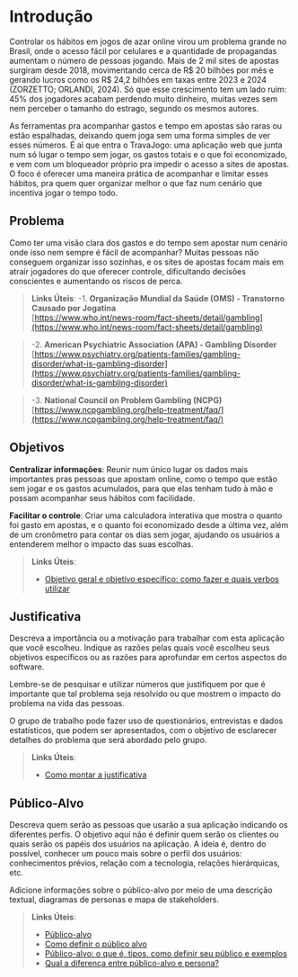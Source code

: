 # Introdução

Controlar os hábitos em jogos de azar online virou um problema grande no Brasil, onde o acesso fácil por celulares e a quantidade de propagandas aumentam o número de pessoas jogando. Mais de 2 mil sites de apostas surgiram desde 2018, movimentando cerca de R$ 20 bilhões por mês e gerando lucros como os R$ 24,2 bilhões em taxas entre 2023 e 2024 (ZORZETTO; ORLANDI, 2024). Só que esse crescimento tem um lado ruim: 45% dos jogadores acabam perdendo muito dinheiro, muitas vezes sem nem perceber o tamanho do estrago, segundo os mesmos autores.

As ferramentas pra acompanhar gastos e tempo em apostas são raras ou estão espalhadas, deixando quem joga sem uma forma simples de ver esses números. É aí que entra o TravaJogo: uma aplicação web que junta num só lugar o tempo sem jogar, os gastos totais e o que foi economizado, e vem com um bloqueador próprio pra impedir o acesso a sites de apostas. O foco é oferecer uma maneira prática de acompanhar e limitar esses hábitos, pra quem quer organizar melhor o que faz num cenário que incentiva jogar o tempo todo.


## Problema

Como ter uma visão clara dos gastos e do tempo sem apostar num cenário onde isso nem sempre é fácil de acompanhar? Muitas pessoas não conseguem organizar isso sozinhas, e os sites de apostas focam mais em atrair jogadores 
do que oferecer controle, dificultando decisões conscientes e aumentando os riscos de perca.

> **Links Úteis**:
> -1. **Organização Mundial da Saúde (OMS) - Transtorno Causado por Jogatina**  
   [https://www.who.int/news-room/fact-sheets/detail/gambling](https://www.who.int/news-room/fact-sheets/detail/gambling)

> -2. **American Psychiatric Association (APA) - Gambling Disorder**  
   [https://www.psychiatry.org/patients-families/gambling-disorder/what-is-gambling-disorder](https://www.psychiatry.org/patients-families/gambling-disorder/what-is-gambling-disorder)

> -3. **National Council on Problem Gambling (NCPG)**  
   [https://www.ncpgambling.org/help-treatment/faq/](https://www.ncpgambling.org/help-treatment/faq/)

## Objetivos

**Centralizar informações**: Reunir num único lugar os dados mais importantes pras pessoas que apostam online, como o tempo que estão sem jogar e os gastos acumulados, para que elas tenham tudo à mão e possam acompanhar seus hábitos com facilidade.

**Facilitar o controle**: Criar uma calculadora interativa que mostra o quanto foi gasto em apostas, e o quanto foi economizado desde a última vez, além de um cronômetro para contar os dias sem jogar, ajudando os usuários a entenderem melhor o impacto das suas escolhas.

 
> **Links Úteis**:
> - [Objetivo geral e objetivo específico: como fazer e quais verbos utilizar](https://blog.mettzer.com/diferenca-entre-objetivo-geral-e-objetivo-especifico/)

## Justificativa

Descreva a importância ou a motivação para trabalhar com esta aplicação que você escolheu. Indique as razões pelas quais você escolheu seus objetivos específicos ou as razões para aprofundar em certos aspectos do software.

Lembre-se de pesquisar e utilizar números que justifiquem por que é importante que tal problema seja resolvido ou que mostrem o impacto do problema na vida das pessoas.

O grupo de trabalho pode fazer uso de questionários, entrevistas e dados estatísticos, que podem ser apresentados, com o objetivo de esclarecer detalhes do problema que será abordado pelo grupo.

> **Links Úteis**:
> - [Como montar a justificativa](https://guiadamonografia.com.br/como-montar-justificativa-do-tcc/)

## Público-Alvo

Descreva quem serão as pessoas que usarão a sua aplicação indicando os diferentes perfis. O objetivo aqui não é definir quem serão os clientes ou quais serão os papéis dos usuários na aplicação. A ideia é, dentro do possível, conhecer um pouco mais sobre o perfil dos usuários: conhecimentos prévios, relação com a tecnologia, relações hierárquicas, etc.

Adicione informações sobre o público-alvo por meio de uma descrição textual, diagramas de personas e mapa de stakeholders.

> **Links Úteis**:
> - [Público-alvo](https://blog.hotmart.com/pt-br/publico-alvo/)
> - [Como definir o público alvo](https://exame.com/pme/5-dicas-essenciais-para-definir-o-publico-alvo-do-seu-negocio/)
> - [Público-alvo: o que é, tipos, como definir seu público e exemplos](https://klickpages.com.br/blog/publico-alvo-o-que-e/)
> - [Qual a diferença entre público-alvo e persona?](https://rockcontent.com/blog/diferenca-publico-alvo-e-persona/)
